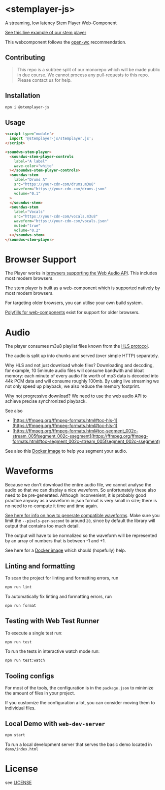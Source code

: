 # \<stemplayer-js>

A streaming, low latency Stem Player Web-Component

[See this live example of our stem player](https://stemplayer-js.com)

This webcomponent follows the [open-wc](https://github.com/open-wc/open-wc) recommendation.

## Contributing

> This repo is a subtree split of our monorepo which will be made public in due course. We cannot process any pull-requests to this repo. Please contact us for help.

## Installation

```bash
npm i @stemplayer-js
```

## Usage

```html
<script type="module">
  import '@stemplayer-js/stemplayer.js';
</script>

<soundws-stem-player>
  <soundws-stem-player-controls
    label="A label"
    wave-color="white"
  ></soundws-stem-player-controls>
  <soundws-stem
    label="Drums A"
    src="https://your-cdn-com/drums.m3u8"
    waveform="https://your-cdn-com/drums.json"
    volume="0.1"
  >
  </soundws-stem>
  <soundws-stem
    label="Vocals"
    src="https://your-cdn-com/vocals.m3u8"
    waveform="https://your-cdn-com/vocals.json"
    muted="true"
    volume="0.2"
  ></soundws-stem>
</soundws-stem-player>
```

# Browser Support

The Player works in [browsers supporting the Web Audio API](https://caniuse.com/#feat=audio-api). This includes most modern browsers.

The stem player is built as a [web-component](https://caniuse.com/?search=web%20components) which is supported natively by most modern browsers.

For targeting older browsers, you can utilise your own build system.

[Polyfills for web-components](https://www.jsdelivr.com/package/npm/@webcomponents/webcomponentsjs) exist for support for older browsers.

# Audio

The player consumes m3u8 playlist files known from the [HLS protocol](https://en.wikipedia.org/wiki/HTTP_Live_Streaming).

The audio is split up into chunks and served (over simple HTTP) separately.

Why HLS and not just download whole files? Downloading and decoding, for example, 10 5minute audio files will consume bandwith and bloat memory: each minute of every audio file worth of mp3 data is decoded into 44k PCM data and will consume roughly 100mb. By using live streaming we not only speed up playback, we also reduce the memory footprint.

Why not progressive download? We need to use the web audio API to achieve precise synchronized playback.

See also

- [https://ffmpeg.org/ffmpeg-formats.html#toc-hls-1](https://ffmpeg.org/ffmpeg-formats.html#toc-hls-1)
- [https://ffmpeg.org/ffmpeg-formats.html#toc-segment_002c-stream_005fsegment_002c-ssegment](https://ffmpeg.org/ffmpeg-formats.html#toc-segment_002c-stream_005fsegment_002c-ssegment)

See also this [Docker image](https://github.com/sound-ws/docker-segment-audio) to help you segment your audio.

# Waveforms

Because we don't download the entire audio file, we cannot analyse the audio so that we can display a nice waveform. So unfortunately these also need to be pre-generated. Although inconvenient, it is probably good practice anyway as a waveform in json format is very small in size; there is no need to re-compute it time and time again.

[See here for info on how to generate compatible waveforms](https://github.com/bbc/audiowaveform). Make sure you limit the `--pixels-per-second` to around `20`, since by default the library will output that contains too much detail.

The output will have to be normalized so the waveform will be represented by an array of numbers that is between -1 and +1.

See here for a [Docker image](https://github.com/sound-ws/docker-generate-waveforms) which should (hopefully) help.

## Linting and formatting

To scan the project for linting and formatting errors, run

```bash
npm run lint
```

To automatically fix linting and formatting errors, run

```bash
npm run format
```

## Testing with Web Test Runner

To execute a single test run:

```bash
npm run test
```

To run the tests in interactive watch mode run:

```bash
npm run test:watch
```

## Tooling configs

For most of the tools, the configuration is in the `package.json` to minimize the amount of files in your project.

If you customize the configuration a lot, you can consider moving them to individual files.

## Local Demo with `web-dev-server`

```bash
npm start
```

To run a local development server that serves the basic demo located in `demo/index.html`

# License

see [LICENSE](./LICENSE)
